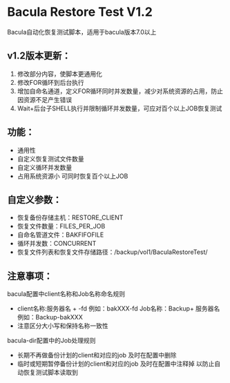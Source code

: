 # Bacula Restore Test V1.2 #

Bacula自动化恢复测试脚本，适用于bacula版本7.0以上

## v1.2版本更新： ##

1. 修改部分内容，使脚本更通用化
1. 修改FOR循环到后台执行
1. 增加自命名通道，定义FOR循环同时并发数量，减少对系统资源的占用，防止因资源不足产生错误
1. Wait+后台子SHELL执行并限制循环并发数量，可应对百个以上JOB恢复测试

## 功能： ##

- 通用性
- 自定义恢复测试文件数量
- 自定义循环并发数量
- 占用系统资源小 可同时恢复百个以上JOB

## 自定义参数： ##

- 恢复备份存储主机：RESTORE_CLIENT
- 恢复文件数量：FILES_PER_JOB
- 自命名管道文件：BAKFIFOFILE
- 循环并发数：CONCURRENT
- 恢复文件列表和恢复文件存储路径：/backup/vol1/BaculaRestoreTest/

## 注意事项： ##

bacula配置中client名称和Job名称命名规则

- client名称:服务器名 + -fd 例如：bakXXX-fd
Job名称：Backup+ 服务器名 例如：Backup-bakXXX
- 注意区分大小写和保持名称一致性

bacula-dir配置中的Job处理规则

- 长期不再做备份计划的client和对应的job 及时在配置中删除
- 临时或短期暂停备份计划的client和对应的job 及时在配置中注释掉 以防止自动恢复测试脚本读取到
